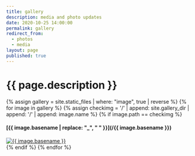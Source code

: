 ```yaml
---
title: gallery
description: media and photo updates
date: 2020-10-25 14:00:00
permalink: gallery
redirect_from:
  - photos
  - media
layout: page
published: true
---
```


# {{ page.description }}

<section id="thumbnails">
  {% assign gallery = site.static_files | where: "image", true | reverse %}
  {% for image in gallery %}
  {% assign checkimg = '/' | append: site.gallery_dir | append: '/' | append: image.name %}
  {% if image.path == checkimg %}
  <article>
   <a name="{{ image.basename }}" />
   <h4>[{{ image.basename | replace: "_", " " }}](/{{ image.basename }})</h4>
   <a class="thumbnail" href="{{ image.path }}" data-position="{{ site.thumbnail_position }}"><img src="{{ image.path }}" alt="{{ image.basename }}" /></a>
  </article>
  {% endif %}
  {% endfor %}
</section>

